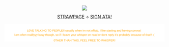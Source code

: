 

<div align="center">


  <img src="https://i.imgur.com/XZYD9ym.png" width="500" style="margin:4px 0;"/>



  <div style="margin:4px 0;">
    <a href="https://calendular.straw.page/">STRAWPAGE</a> ⟢
    <a href="https://calindean.atabook.org/">SIGN ATA!</a>


<p align="center">
  <img src="text4.svg"/>
</p>

</div>

</p>


  
 
